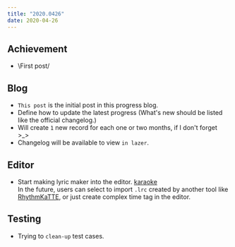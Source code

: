```yaml
---
title: "2020.0426"
date: 2020-04-26
---
```


## Achievement

- \First post/

## Blog

- `This post` is the initial post in this progress blog.
- Define how to update the latest progress (What's new should be listed like the official changelog.)
- Will create `1` new record for each one or two months, if I don't forget >\_>
- Changelog will be available to view `in lazer`.

## Editor

- Start making lyric maker into the editor. [karaoke](#69@andy840119)  
   In the future, users can select to import `.lrc` created by another tool like [RhythmKaTTE](http://juna-idler.blogspot.com/2016/05/rhythmkatte-version-01.html), or just create complex time tag in the editor.

## Testing

- Trying to `clean-up` test cases.
